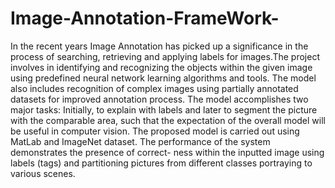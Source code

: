 # Image-Annotation-FrameWork-
In the recent years Image Annotation has picked up a significance in the process of searching, retrieving and applying labels for images.The project involves in identifying and recognizing the objects within the given image using predefined neural network learning algorithms and tools. The model also includes recognition of complex images using partially annotated datasets for improved annotation process. The model accomplishes two major tasks: Initially, to explain with labels and later to segment the picture with the comparable area, such that the expectation of the overall model will be useful in computer vision. The proposed model is carried out using MatLab and ImageNet dataset. The performance of the system demonstrates the presence of correct- ness within the inputted image using labels (tags) and partitioning pictures from different classes portraying to various scenes.
